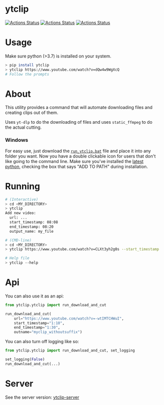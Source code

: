 # ytclip

[![Actions Status](https://github.com/zackees/ytclip/workflows/MacOS_Tests/badge.svg)](https://github.com/zackees/ytclip/actions/workflows/push_macos.yml)
[![Actions Status](https://github.com/zackees/ytclip/workflows/Win_Tests/badge.svg)](https://github.com/zackees/ytclip/actions/workflows/push_win.yml)
[![Actions Status](https://github.com/zackees/ytclip/workflows/Ubuntu_Tests/badge.svg)](https://github.com/zackees/ytclip/actions/workflows/push_ubuntu.yml)

# Usage

Make sure python (>3.7) is installed on your system.

```bash
> pip install ytclip
> ytclip https://www.youtube.com/watch?v=dQw4w9WgXcQ
# Follow the prompts
```

# About

This utility provides a command that will automate downloading files and creating clips out of them.

Uses `yt-dlp` to do the downloading of files and uses `static_ffmpeg` to do the actual cutting.

### Windows

For easy use, just download the [`run_ytclip.bat`](https://raw.githubusercontent.com/zackees/ytclip/main/run_ytclip.bat) file and place it into any folder you want. Now you have a double clickable icon for users that don't like going to the command line. Make sure you've installed the [latest python](https://python.org/download), checking the box that says "ADD TO PATH" during installation.

# Running


```bash
# (Interactive)
> cd <MY_DIRECTORY>
> ytclip
Add new video:
  url: ...
  start_timestamp: 08:08
  end_timestamp: 08:20
  output_name: my_file
```

```bash
# (CMD-line)
> cd <MY_DIRECTORY>
> ytclip https://www.youtube.com/watch?v=CLXt3yh2g0s --start_timestamp 00:32 --end_timestamp 00:52 --outname myoutputfile
```

```bash
# Help file
> ytclip --help
```


# Api

You can also use it as an api:

```python
from ytclip.ytclip import run_download_and_cut

run_download_and_cut(
    url="https://www.youtube.com/watch?v=-wtIMTCHWuI",
    start_timestamp="1:10",
    end_timestamp="1:30",
    outname="myclip_withoutsuffix")
```

You can also turn off logging like so:

```python
from ytclip.ytclip import run_download_and_cut, set_logging

set_logging(False)
run_download_and_cut(...)
```

# Server

See the server version: [ytclip-server](https://github.com/zackees/ytclip-server)
